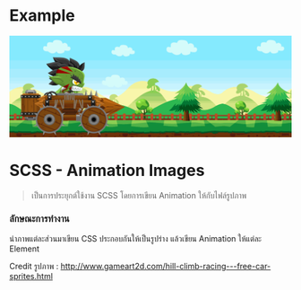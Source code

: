 # Example

<p align="center">
<img src="screenshot/screenshot.gif"></a>
</p>

# SCSS - Animation Images
> เป็นการประยุกต์ใช้งาน SCSS โดยการเขียน Animation ให้กับไฟล์รูปภาพ 

### ลักษณะการทำงาน
นำภาพแต่ละส่วนมาเขียน CSS ประกอบกันให้เป็นรูปร่าง
แล้วเขียน Animation ให้แต่ละ Element

Credit รูปภาพ : http://www.gameart2d.com/hill-climb-racing---free-car-sprites.html
